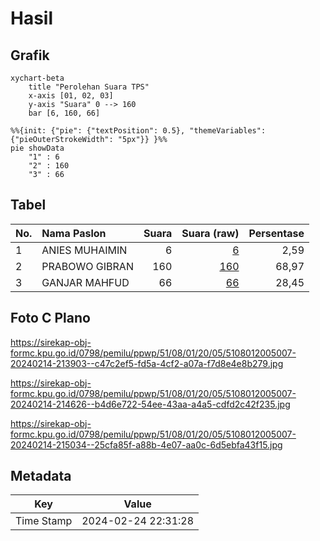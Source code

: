 # Hasil

## Grafik

```mermaid
xychart-beta
    title "Perolehan Suara TPS"
    x-axis [01, 02, 03]
    y-axis "Suara" 0 --> 160
    bar [6, 160, 66]
```

```mermaid
%%{init: {"pie": {"textPosition": 0.5}, "themeVariables": {"pieOuterStrokeWidth": "5px"}} }%%
pie showData
    "1" : 6
    "2" : 160
    "3" : 66
```

## Tabel

| No. | Nama Paslon    | Suara | Suara (raw) | Persentase |
|:--- |:-------------- | -----:| -----------:| ----------:|
| 1   | ANIES MUHAIMIN | 6     | [6][p-1]    | 2,59       |
| 2   | PRABOWO GIBRAN | 160   | [160][p-2]  | 68,97      |
| 3   | GANJAR MAHFUD  | 66    | [66][p-3]   | 28,45      |


[p-1]: https://github.com/gigit-pemilu/pemilu-2024-51-bali/blob/main/pilpres/hitung-suara/sub/51-bali/sub/08-buleleng/sub/01-gerokgak/sub/2005-banyupoh/sub/007-tps/sub/paslon-1.txt
[p-2]: https://github.com/gigit-pemilu/pemilu-2024-51-bali/blob/main/pilpres/hitung-suara/sub/51-bali/sub/08-buleleng/sub/01-gerokgak/sub/2005-banyupoh/sub/007-tps/sub/paslon-2.txt
[p-3]: https://github.com/gigit-pemilu/pemilu-2024-51-bali/blob/main/pilpres/hitung-suara/sub/51-bali/sub/08-buleleng/sub/01-gerokgak/sub/2005-banyupoh/sub/007-tps/sub/paslon-3.txt

## Foto C Plano

https://sirekap-obj-formc.kpu.go.id/0798/pemilu/ppwp/51/08/01/20/05/5108012005007-20240214-213903--c47c2ef5-fd5a-4cf2-a07a-f7d8e4e8b279.jpg

https://sirekap-obj-formc.kpu.go.id/0798/pemilu/ppwp/51/08/01/20/05/5108012005007-20240214-214626--b4d6e722-54ee-43aa-a4a5-cdfd2c42f235.jpg

https://sirekap-obj-formc.kpu.go.id/0798/pemilu/ppwp/51/08/01/20/05/5108012005007-20240214-215034--25cfa85f-a88b-4e07-aa0c-6d5ebfa43f15.jpg


## Metadata

| Key        | Value               |
| ---------- | ------------------- |
| Time Stamp | 2024-02-24 22:31:28 |



